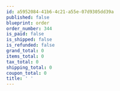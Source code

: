 ```yaml
---
id: a5952084-41b6-4c21-a55e-07d9305dd39a
published: false
blueprint: order
order_number: 344
is_paid: false
is_shipped: false
is_refunded: false
grand_total: 0
items_total: 0
tax_total: 0
shipping_total: 0
coupon_total: 0
title: ' '
---
```

